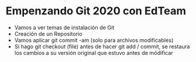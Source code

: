 # Empenzando Git 2020 con EdTeam

- Vamos a ver temas de instalación de Git
- Creación de un Repositorio
- Vamos aplicar git commit -am (solo para archivos modificables)
- Si hago git checkout (file) antes de hacer git add / commit, se restaura los cambios a su versión original que estuvo antes de módificar